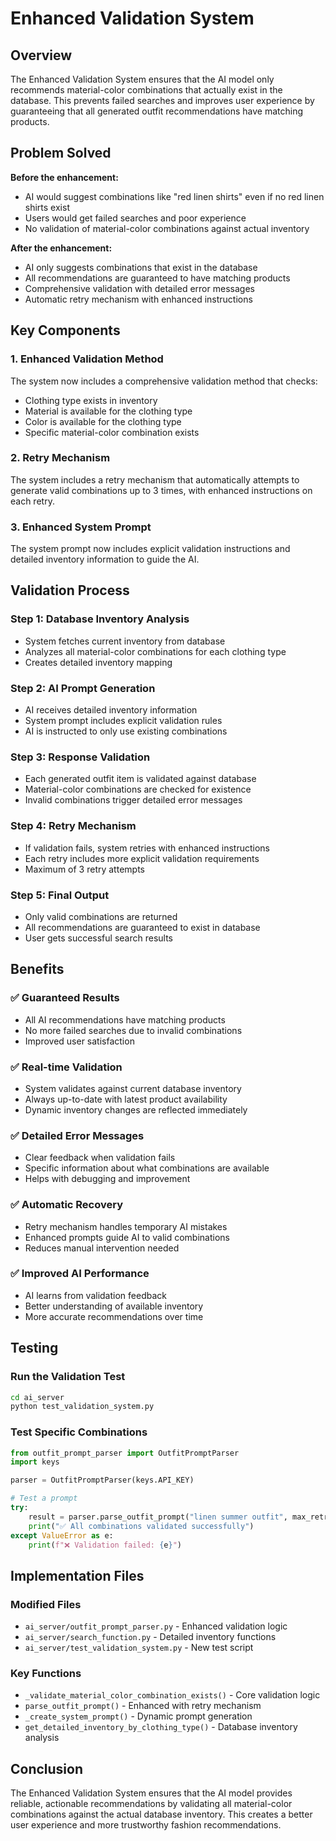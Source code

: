 # Enhanced Validation System

## Overview

The Enhanced Validation System ensures that the AI model only recommends material-color combinations that actually exist in the database. This prevents failed searches and improves user experience by guaranteeing that all generated outfit recommendations have matching products.

## Problem Solved

**Before the enhancement:**
- AI would suggest combinations like "red linen shirts" even if no red linen shirts exist
- Users would get failed searches and poor experience
- No validation of material-color combinations against actual inventory

**After the enhancement:**
- AI only suggests combinations that exist in the database
- All recommendations are guaranteed to have matching products
- Comprehensive validation with detailed error messages
- Automatic retry mechanism with enhanced instructions

## Key Components

### 1. Enhanced Validation Method

The system now includes a comprehensive validation method that checks:
- Clothing type exists in inventory
- Material is available for the clothing type
- Color is available for the clothing type
- Specific material-color combination exists

### 2. Retry Mechanism

The system includes a retry mechanism that automatically attempts to generate valid combinations up to 3 times, with enhanced instructions on each retry.

### 3. Enhanced System Prompt

The system prompt now includes explicit validation instructions and detailed inventory information to guide the AI.

## Validation Process

### Step 1: Database Inventory Analysis
- System fetches current inventory from database
- Analyzes all material-color combinations for each clothing type
- Creates detailed inventory mapping

### Step 2: AI Prompt Generation
- AI receives detailed inventory information
- System prompt includes explicit validation rules
- AI is instructed to only use existing combinations

### Step 3: Response Validation
- Each generated outfit item is validated against database
- Material-color combinations are checked for existence
- Invalid combinations trigger detailed error messages

### Step 4: Retry Mechanism
- If validation fails, system retries with enhanced instructions
- Each retry includes more explicit validation requirements
- Maximum of 3 retry attempts

### Step 5: Final Output
- Only valid combinations are returned
- All recommendations are guaranteed to exist in database
- User gets successful search results

## Benefits

### ✅ Guaranteed Results
- All AI recommendations have matching products
- No more failed searches due to invalid combinations
- Improved user satisfaction

### ✅ Real-time Validation
- System validates against current database inventory
- Always up-to-date with latest product availability
- Dynamic inventory changes are reflected immediately

### ✅ Detailed Error Messages
- Clear feedback when validation fails
- Specific information about what combinations are available
- Helps with debugging and improvement

### ✅ Automatic Recovery
- Retry mechanism handles temporary AI mistakes
- Enhanced prompts guide AI to valid combinations
- Reduces manual intervention needed

### ✅ Improved AI Performance
- AI learns from validation feedback
- Better understanding of available inventory
- More accurate recommendations over time

## Testing

### Run the Validation Test
```bash
cd ai_server
python test_validation_system.py
```

### Test Specific Combinations
```python
from outfit_prompt_parser import OutfitPromptParser
import keys

parser = OutfitPromptParser(keys.API_KEY)

# Test a prompt
try:
    result = parser.parse_outfit_prompt("linen summer outfit", max_retries=3)
    print("✅ All combinations validated successfully")
except ValueError as e:
    print(f"❌ Validation failed: {e}")
```

## Implementation Files

### Modified Files
- `ai_server/outfit_prompt_parser.py` - Enhanced validation logic
- `ai_server/search_function.py` - Detailed inventory functions
- `ai_server/test_validation_system.py` - New test script

### Key Functions
- `_validate_material_color_combination_exists()` - Core validation logic
- `parse_outfit_prompt()` - Enhanced with retry mechanism
- `_create_system_prompt()` - Dynamic prompt generation
- `get_detailed_inventory_by_clothing_type()` - Database inventory analysis

## Conclusion

The Enhanced Validation System ensures that the AI model provides reliable, actionable recommendations by validating all material-color combinations against the actual database inventory. This creates a better user experience and more trustworthy fashion recommendations. 